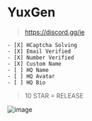 # YuxGen

> https://discord.gg/ie



```
- [X] HCaptcha Solving
- [X] Email Verified
- [X] Number Verified
- [X] Custom Name
- [ ] HQ Name
- [ ] HQ Avatar
- [ ] HQ Bio
```

> 10 STAR = RELEASE

![image](https://user-images.githubusercontent.com/99289712/175354204-c900b836-996f-4634-9b1e-f8098060e0f2.png)

